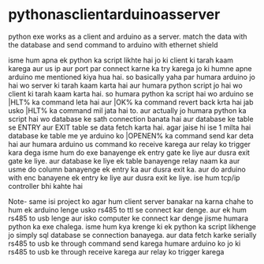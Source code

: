 # pythonasclientarduinoasserver
python exe works as a client and arduino as a server. match the data with the database and send command to arduino with ethernet shield

isme hum apna ek python ka script likhte hai jo ki client ki tarah kaam karega aur us ip aur port par connect karne ka try karega jo ki humne apne arduino me mentioned kiya hua hai. so basically yaha par humara arduino jo hai wo server ki tarah kaam karta hai aur humara python script jo hai wo client ki tarah kaam karta hai. so humara python ka script hai wo arduino se |HLT% ka command leta hai aur |OK% ka command revert back krta hai jab usko |HLT% ka command mil jata hai to. aur actually jo humara python ka script hai wo database ke sath connection banata hai aur database ke table se ENTRY aur EXIT table se data fetch karta hai. agar jaise hi ise 1 milta hai database ke table me ye arduino ko |OPENEN% ka command send kar deta hai aur humara arduino us command ko receive karega aur relay ko trigger kara dega
isme hum do exe banayenge ek entry gate ke liye aur dusra exit gate ke liye. aur database ke liye ek table banayenge relay naam ka aur usme do column banayenge ek entry ka aur dusra exit ka. aur do arduino with enc banayene ek entry ke liye aur dusra exit ke liye. ise hum tcp/ip controller bhi kahte hai



Note- same isi project ko agar hum client server banakar na karna chahe to hum ek arduino lenge usko rs485 to ttl se connect kar denge. aur ek hum rs485 to usb lenge aur isko computer ke connect kar denge jisme humara python ka exe chalega. isme hum kya krenge ki ek python ka script likhenge jo simply sql database se connection banayega. aur data fetch karke serially rs485 to usb ke through command send karega humare arduino ko jo ki rs485 to usb ke through receive karega aur relay ko trigger karega
